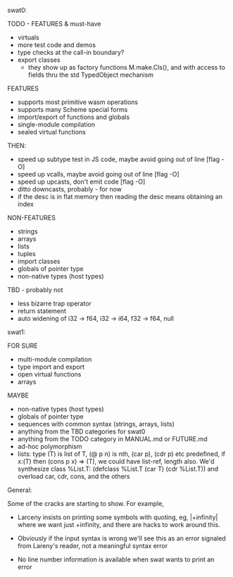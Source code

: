 swat0:

TODO - FEATURES & must-have
- virtuals
- more test code and demos
- type checks at the call-in boundary?
- export classes
  - they show up as factory functions M.make.Cls(), and with
    access to fields thru the std TypedObject mechanism

FEATURES
- supports most primitive wasm operations
- supports many Scheme special forms
- import/export of functions and globals
- single-module compilation
- sealed virtual functions

THEN:
- speed up subtype test in JS code, maybe avoid going out of line [flag -O]
- speed up vcalls, maybe avoid going out of line [flag -O]
- speed up upcasts, don't emit code [flag -O]
- ditto downcasts, probably - for now
- if the desc is in flat memory then reading the desc means obtaining an index

NON-FEATURES
- strings
- arrays
- lists
- tuples
- import classes
- globals of pointer type
- non-native types (host types)

TBD - probably not
- less bizarre trap operator
- return statement
- auto widening of i32 -> f64, i32 -> i64, f32 -> f64, null


swat1:

FOR SURE
- multi-module compilation
- type import and export
- open virtual functions
- arrays

MAYBE
- non-native types (host types)
- globals of pointer type
- sequences with common syntax (strings, arrays, lists)
- anything from the TBD categories for swat0
- anything from the TODO category in MANUAL.md or FUTURE.md
- ad-hoc polymorphism
- lists: type (T) is list of T, (@ p n) is nth, (car p), (cdr p) etc predefined,
  if x:(T) then (cons p x) => (T), we could have list-ref, length also.  We'd
  synthesize class %List.T: (defclass %List.T (car T) (cdr %List.T)) and
  overload car, cdr, cons, and the others


General:

Some of the cracks are starting to show.  For example,

- Larceny insists on printing some symbols with quoting, eg,
  |+infinity| where we want just +infinity, and there are hacks to
  work around this.

- Obviously if the input syntax is wrong we'll see this as an error
  signaled from Lareny's reader, not a meaningful syntax error

- No line number information is available when swat wants to print
  an error
